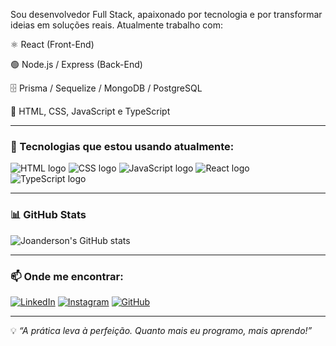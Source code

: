 Sou desenvolvedor Full Stack, apaixonado por tecnologia e por transformar ideias em soluções reais.
Atualmente trabalho com:

⚛️ React (Front-End)

🟢 Node.js / Express (Back-End)

🗄️ Prisma / Sequelize / MongoDB / PostgreSQL

🎨 HTML, CSS, JavaScript e TypeScript

---

### 🚀 Tecnologias que estou usando atualmente:

<img src="https://img.shields.io/badge/HTML-239120?style=for-the-badge&logo=html5&logoColor=white" alt="HTML logo" />
<img src="https://img.shields.io/badge/CSS-239120?&style=for-the-badge&logo=css3&logoColor=white" alt="CSS logo" />
<img src="https://img.shields.io/badge/JavaScript-F7DF1E?style=for-the-badge&logo=javascript&logoColor=black" alt="JavaScript logo" />
<img src="https://img.shields.io/badge/React-20232A?style=for-the-badge&logo=react&logoColor=61DAFB" alt="React logo" />
<img src="https://img.shields.io/badge/TypeScript-007ACC?style=for-the-badge&logo=typescript&logoColor=white" alt="TypeScript logo" />

---


### 📊 GitHub Stats

![Joanderson's GitHub stats](https://github-readme-stats.vercel.app/api?username=DevJoanderson&show_icons=true&theme=transparent)

---

### 📫 Onde me encontrar:

[![LinkedIn](https://img.shields.io/badge/LinkedIn-0077B5?style=for-the-badge&logo=linkedin&logoColor=white)](https://www.linkedin.com/in/joanderson-souza/)
[![Instagram](https://img.shields.io/badge/Instagram-E4405F?style=for-the-badge&logo=instagram&logoColor=white)](https://www.instagram.com/seu-usuario/)
[![GitHub](https://img.shields.io/badge/GitHub-100000?style=for-the-badge&logo=github&logoColor=white)](https://github.com/DevJoanderson)

---

💡 *“A prática leva à perfeição. Quanto mais eu programo, mais aprendo!”*

